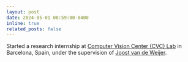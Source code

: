 ```yaml
---
layout: post
date: 2024-05-01 08:59:00-0400
inline: true
related_posts: false
---
```


Started a research internship at [Computer Vision Center (CVC) Lab](http://lamp.cvc.uab.es/) in Barcelona, Spain, under the supervision of [Joost van de Weijer](https://scholar.google.com/citations?user=Gsw2iUEAAAAJ&hl=en).
